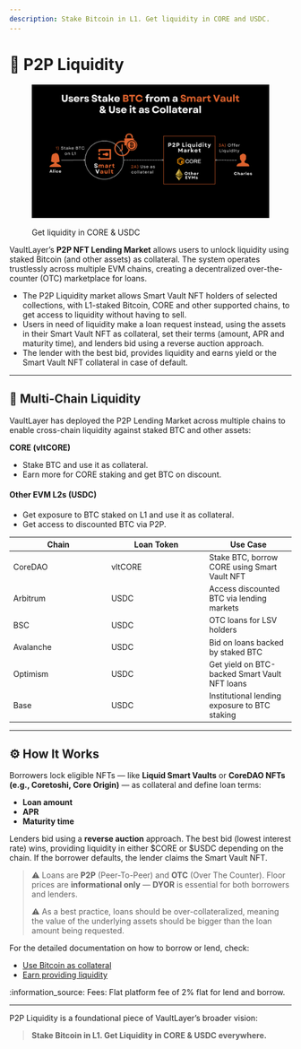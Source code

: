 ```yaml
---
description: Stake Bitcoin in L1. Get liquidity in CORE and USDC.
---
```


# 🤝 P2P Liquidity

<figure><img src="../.gitbook/assets/image.png" alt=""><figcaption><p>Get liquidity in CORE &#x26; USDC</p></figcaption></figure>

VaultLayer’s **P2P NFT Lending Market** allows users to unlock liquidity using staked Bitcoin (and other assets) as collateral. The system operates trustlessly across multiple EVM chains, creating a decentralized over-the-counter (OTC) marketplace for loans.

* The P2P Liquidity market allows Smart Vault NFT holders of selected collections, with L1-staked Bitcoin, CORE and other supported chains, to get access to liquidity without having to sell.
* Users in need of liquidity make a loan request instead, using the assets in their Smart Vault NFT as collateral, set their terms (amount, APR and maturity time), and lenders bid using a reverse auction approach.
* The lender with the best bid, provides liquidity and earns yield or the Smart Vault NFT collateral in case of default.

***

## 🌉 Multi-Chain Liquidity

VaultLayer has deployed the P2P Lending Market across multiple chains to enable cross-chain liquidity against staked BTC and other assets:

**CORE (vltCORE)**

* Stake BTC and use it as collateral.
* Earn more for CORE staking and get BTC on discount.

#### Other EVM L2s (USDC)

* Get exposure to BTC staked on L1 and use it as collateral.
* Get access to discounted BTC via P2P.

<table><thead><tr><th width="160.89605712890625">Chain</th><th width="160.84417724609375">Loan Token</th><th>Use Case</th></tr></thead><tbody><tr><td>CoreDAO</td><td>vltCORE</td><td>Stake BTC, borrow CORE using Smart Vault NFT</td></tr><tr><td>Arbitrum</td><td>USDC</td><td>Access discounted BTC via lending markets</td></tr><tr><td>BSC</td><td>USDC</td><td>OTC loans for LSV holders</td></tr><tr><td>Avalanche</td><td>USDC</td><td>Bid on loans backed by staked BTC</td></tr><tr><td>Optimism</td><td>USDC</td><td>Get yield on BTC-backed Smart Vault NFT loans</td></tr><tr><td>Base</td><td>USDC</td><td>Institutional lending exposure to BTC staking</td></tr></tbody></table>

***

## ⚙️ How It Works

Borrowers lock eligible NFTs — like **Liquid Smart Vaults** or **CoreDAO NFTs (e.g., Coretoshi, Core Origin)** — as collateral and define loan terms:

* **Loan amount**
* **APR**
* **Maturity time**

Lenders bid using a **reverse auction** approach. The best bid (lowest interest rate) wins, providing liquidity in either $CORE or $USDC depending on the chain. If the borrower defaults, the lender claims the Smart Vault NFT.

> :warning: Loans are **P2P** (Peer-To-Peer) and **OTC** (Over The Counter). Floor prices are **informational only** — **DYOR** is essential for both borrowers and lenders.
>
> :warning: As a best practice, loans should be over-collateralized, meaning the value of the underlying assets should be bigger than the loan amount being requested.

For the detailed documentation on how to borrow or lend, check:

* [Use Bitcoin as collateral](../points/borrow-usdcore-with-nft.md)
* [Earn providing liquidity](../points/lend-usdcore.md)

:information\_source: Fees: Flat platform fee of 2% flat for lend and borrow.

***

P2P Liquidity is a foundational piece of VaultLayer’s broader vision:

> **Stake Bitcoin in L1. Get Liquidity in CORE & USDC everywhere.**
